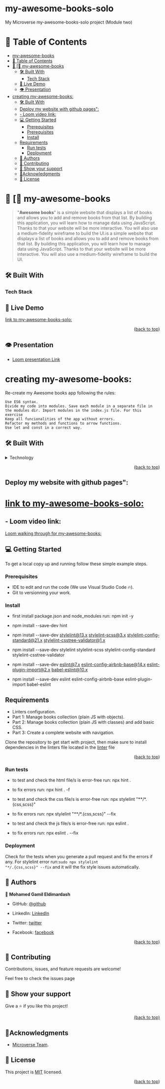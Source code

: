# my-awesome-books-solo

<p id="readme-top">My Microverse my-awesome-books-solo project (Module two)</p>

<!-- TABLE OF CONTENTS -->

# 📗 Table of Contents

- [my-awesome-books](#my-awesome-books)
- [📗 Table of Contents](#-table-of-contents)
- [📖 \[🎯 my-awesome-books ](#--my-awesome-books-)
  - [🛠 Built With ](#-built-with-)
    - [Tech Stack ](#tech-stack-)
  - [🚀 Live Demo ](#-live-demo-)
  - [👁 Presentation ](#-presentation-)
- [creating my-awesome-books:](#creating-my-awesome-books)
  - [🛠 Built With ](#-built-with--1)
  - [Deploy my website with github pages":](#deploy-my-website-with-github-pages)
  - [- Loom video link:](#--loom-video-link)
  - [💻 Getting Started ](#-getting-started-)
    - [Prerequisites](#prerequisites)
    - [Prerequisites](#prerequisites-1)
    - [Install](#install)
  - [Requirements](#requirements)
    - [Run tests](#run-tests)
    - [Deployment](#deployment)
  - [👥 Authors ](#-authors-)
  - [🤝 Contributing ](#-contributing-)
  - [👋 Show your support ](#-show-your-support-)
  - [🔭Acknowledgments ](#acknowledgments-)
  - [📝 License ](#-license-)

<!-- PROJECT DESCRIPTION -->
# 📖 [🎯 my-awesome-books <a name="about-project"></a>

> "**Awesome books**" is a simple website that displays a list of books and allows you to add and remove books from that list. By building this application, you will learn how to manage data using JavaScript. Thanks to that your website will be more interactive. You will also use a medium-fidelity wireframe to build the UI.is a simple website that displays a list of books and allows you to add and remove books from that list. By building this application, you will learn how to manage data using JavaScript. Thanks to that your website will be more interactive. You will also use a medium-fidelity wireframe to build the UI.

## 🛠 Built With <a name="built-with"></a>

### Tech Stack <a name="tech-stack"></a>

## 🚀 Live Demo <a name="live-demo"></a>
[link to my-awesome-books-solo: ](https://mmggyy66.github.io/awesome-books-solo/)

<p align="right">(<a href="#readme-top">back to top</a>)</p>

## 👁 Presentation <a name="presentation"></a>

- [Loom presentation Link]()

# creating my-awesome-books:

Re-create my Awesome books app following the rules:

    Use ES6 syntax.
    Divide my code into modules. Save each module in a separate file in the modules dir. Import modules in the index.js file. For this exercise
    Keep all funcionalities of the app without errors.
    Refactor my methods and functions to arrow functions.
    Use let and const in a correct way.


## 🛠 Built With <a name="built-with"></a>

<details>
  <summary>Technology</summary>
  <ul>
    <li>HTML</li>
    <li>CSS (**medium-fidelity** wireframe)</li>
    <li>Javascript</li>
    <li>Linters (Lighthouse, Webhint, Stylelint, Eslint)</li>
    <li>Git/GitHub work-flow </li>
  </ul>
</details>

<p align="right">(<a href="#readme-top">back to top</a>)</p>

## Deploy my website with github pages":

# [link to my-awesome-books-solo: ](https://mmggyy66.github.io/awesome-books-solo/)


## - Loom video link:

[Loom walking through for my-awesome-books: ]()

## 💻 Getting Started <a name="getting-started"></a>

To get a local copy up and running follow these simple example steps.

### Prerequisites

- IDE to edit and run the code (We use Visual Studio Code 🔥).
- Git to versionning your work.

### Install
- first install package.json and node_modules run: 
npm init -y

- npm install --save-dev hint

- npm install --save-dev stylelint@13.x stylelint-scss@3.x stylelint-config-standard@21.x stylelint-csstree-validator@1.x

<!-- or latest version -->
- npm install --save-dev stylelint stylelint-scss stylelint-config-standard stylelint-csstree-validator

- npm install --save-dev eslint@7.x eslint-config-airbnb-base@14.x eslint-plugin-import@2.x babel-eslint@10.x

<!-- or latest version -->
- npm install --save-dev eslint  eslint-config-airbnb-base  eslint-plugin-import  babel-eslint

## Requirements

- Linters configuration.
- Part 1: Manage books collection (plain JS with objects).
- Part 2: Manage books collection (plain JS with classes) and add basic CSS.
- Part 3: Create a complete website with navigation.

Clone the repository to get start with project, then make sure to install dependencies in the linters file located in the [linter](https://github.com/Bateyjosue/linters-html-css/blob/main/.github/workflows/linters.yml) file

<p align="right">(<a href="#readme-top">back to top</a>)</p>

### Run tests

- to test and check the html file/s is error-free run: 
npx hint . 

- to fix errors run:
npx hint . -f

- to test and check the css file/s is error-free run: 
npx stylelint "**/*.{css,scss}"
- to fix errors run:
npx stylelint "**/*.{css,scss}" --fix

- to test and check the js file/s is error-free run: 
npx eslint .

- to fix errors run:
npx eslint . --fix

### Deployment

Check for the tests when you generate a pull request and fix the errors if any.
For stylelint error run:<code>sudo npx stylelint "\*_/_.{css,scss}" --fix</code> and it will the fix style issues automatically.

<!-- AUTHORS -->

## 👥 Authors <a name="authors"></a>

👤 **Mohamed Gamil Eldimardash**

- GitHub: [@github](https://github.com/MMGGYY66)
- LinkedIn: [LinkedIn](https://www.linkedin.com/in/mohamed-eldimardash-0023a3b5/)
- Twitter: [twitter](https://twitter.com/MOHAMEDELDIMARd)
- Facebook: [facebook](https://www.facebook.com/MOHAMED.ELDIMARDASH/)


  <!-- CONTRIBUTING -->
  <p align="right">(<a href="#readme-top">back to top</a>)</p>

## 🤝 Contributing <a name="contributing"></a>

Contributions, issues, and feature requests are welcome!

Feel free to check the issues page


<!-- SUPPORT -->

## 👋 Show your support <a name="support"></a>

Give a ⭐️ if you like this project!

<p align="right"><a href="#readme-top">(back to top)</a></p>

<!-- ACKNOWLEDGEMENTS -->

## 🔭Acknowledgments <a name="acknowledgements"></a>

- [Microverse Team](https://www.microverse.org/).


## 📝 License <a name="license"></a>

This project is [MIT](https://github.com/microverseinc/readme-template/blob/master/MIT.md) licensed.

<p align="right">(<a href="#readme-top">back to top</a>)</p>
